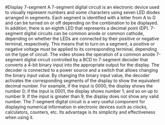 #Display 7-segment
A 7-segment digital circuit is an electronic device used to visually represent numbers and some characters using seven LED diodes arranged in segments. Each segment is identified with a letter from A to G and can be turned on or off depending on the combination to be displayed. In addition, there is an eighth LED that represents a decimal point (DP).
7-segment digital circuits can be common anode or common cathode, depending on whether the LEDs are connected by their positive or negative terminal, respectively. This means that to turn on a segment, a positive or negative voltage must be applied to its corresponding terminal, depending on the type of circuit.
The video shows the operation of a common anode 7-segment digital circuit controlled by a BCD to 7-segment decoder that converts a 4-bit binary input into the appropriate output for the display. The decoder is connected to a power source and a switch that allows changing the binary input value.
By changing the binary input value, the decoder activates the corresponding segments of the display to show the equivalent decimal number. For example, if the input is 0000, the display shows the number 0; if the input is 0001, the display shows number 1; and so on up to number 9. If the input is greater than 9, the display does not show any valid number.
The 7-segment digital circuit is a very useful component for displaying numerical information in electronic devices such as clocks, calculators, counters, etc. Its advantage is its simplicity and effectiveness when using it.

